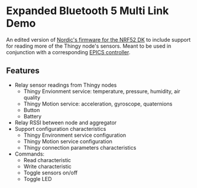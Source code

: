 # Expanded Bluetooth 5 Multi Link Demo

An edited version of [Nordic's firmware for the NRF52 DK](https://github.com/NordicPlayground/nrf52-ble-multi-link-multi-role) to 
include support for reading more of the Thingy node's sensors. Meant to be used in conjunction with a corresponding 
[EPICS controller](https://github.com/epicsNSLS2-sensors/ThingyAggregatorIOC).

## Features
  - Relay sensor readings from Thingy nodes
    - Thingy Envionment service: temperature, pressure, humidity, air quality
    - Thingy Motion service: acceleration, gyroscope, quaternions
    - Button
    - Battery
  - Relay RSSI between node and aggregator
  - Support configuration characteristics
    - Thingy Environment service configuration
    - Thingy Motion service configuration
    - Thingy connection parameters characteristics
  - Commands:
    - Read characteristic
    - Write characteristic
    - Toggle sensors on/off
    - Toggle LED
